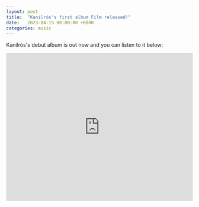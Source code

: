 ```yaml
---
layout: post
title:  "Kanilrós's first album Film released!"
date:   2023-04-15 00:00:00 +0000
categories: music
---
```


Kanilrós's debut album is out now and you can listen to it below:
<iframe src="https://audiomack.com/embed/kanilros/album/film" scrolling="no" width="100%" height="400" scrollbars="no" frameborder="0"></iframe>

